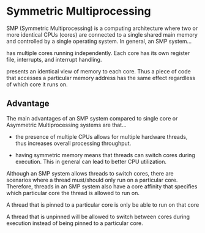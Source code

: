# Symmetric Multiprocessing

SMP (Symmetric Multiprocessing) is a computing architecture where two or more identical CPUs (cores) are connected to a single shared main memory and controlled by a single operating system. In general, an SMP system…

has multiple cores running independently. Each core has its own register file, interrupts, and interrupt handling.

presents an identical view of memory to each core. Thus a piece of code that accesses a particular memory address has the same effect regardless of which core it runs on.


## Advantage
The main advantages of an SMP system compared to single core or Asymmetric Multiprocessing systems are that…

- the presence of multiple CPUs allows for multiple hardware threads, thus increases overall processing throughput.

- having symmetric memory means that threads can switch cores during execution. This in general can lead to better CPU utilization.

Although an SMP system allows threads to switch cores, there are scenarios where a thread must/should only run on a particular core. Therefore, threads in an SMP system also have a core affinity that specifies which particular core the thread is allowed to run on.

A thread that is pinned to a particular core is only be able to run on that core

A thread that is unpinned will be allowed to switch between cores during execution instead of being pinned to a particular core.